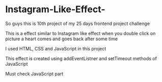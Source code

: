 # Instagram-Like-Effect-

So guys this is 10th project of my 25 days frontend project challenge 

This is a effect similar to Instagram like effect when you double click on picture a heart comes and goes back after some time 

I used HTML, CSS and JavaScript in this project 

This effect is created using addEventListner and setTimeout methods of JavaScript 

Must check JavaScript part 
